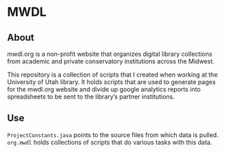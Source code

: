 # MWDL

## About
mwdl.org is a non-profit website that organizes digital library collections from academic and private conservatory institutions across the Midwest.


This repository is a collection of scripts that I created when working at the University of Utah library. It holds scripts that are used to generate pages for the mwdl.org website and divide up google analytics reports into spreadsheets to be sent to the library’s partner institutions.


## Use
`ProjectConstants.java` points to the source files from which data is pulled. 
`org.mwdl` holds collections of scripts that do various tasks with this data.